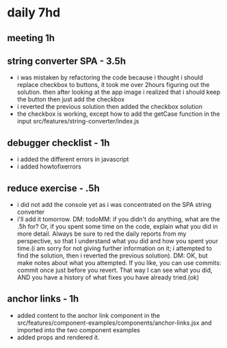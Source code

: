 # daily 7hd

## meeting 1h

## string converter SPA - 3.5h
* i was mistaken by refactoring the code because i thought i should replace checkbox to buttons, it took me over 2hours figuring out the solution. then after looking at the app image i realized that i should keep the button then just add the checkbox
* i reverted the previous solution then added the checkbox solution
* the checkbox is working, except how to add the getCase function in the input src/features/string-converter/index.js

## debugger checklist - 1h
* i added the different errors in javascript 
* i added howtofixerrors 

## reduce exercise - .5h
* i did not add the console yet as i was concentrated on the SPA string converter
* i'll add it tomorrow.
DM: todoMM: if you didn't do anything, what are the .5h for? Or, if you spent some time on the code, explain what you did in more detail. Always be sure to red the daily reports from my perspective, so that I understand what you did and how you spent your time.(i am sorry for not giving further information on it; i attempted to find the solution, then i reverted the previous solution). DM: OK, but make notes about what you attempted. If you like, you can use commits: commit once just before you revert. That way I can see what you did, AND you have a history of what fixes you have already tried.(ok)

## anchor links - 1h
* added content to the anchor link component in the src/features/component-examples/components/anchor-links.jsx and imported into the two component examples
* added props and rendered it.

